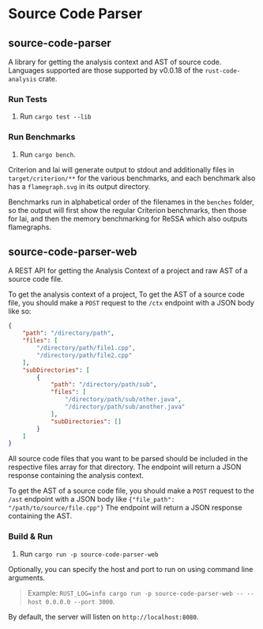 # Source Code Parser

## source-code-parser
A library for getting the analysis context and AST of source code. Languages supported are those supported by v0.0.18 of the `rust-code-analysis` crate.

### Run Tests
1. Run `cargo test --lib`

### Run Benchmarks
1. Run `cargo bench`.

Criterion and Iai will generate output to stdout and additionally files in `target/criterion/**` for the various benchmarks, and each benchmark also has a `flamegraph.svg` in its output directory.

Benchmarks run in alphabetical order of the filenames in the `benches` folder, so the output will first show the regular Criterion benchmarks, then those for Iai, and then the memory benchmarking for ReSSA which also outputs flamegraphs.

## source-code-parser-web
A REST API for getting the Analysis Context of a project and raw AST of a source code file.

To get the analysis context of a project, To get the AST of a source code file, you should make a `POST` request to the `/ctx` endpoint with a JSON body like so:
```json
{
    "path": "/directory/path",
    "files": [
        "/directory/path/file1.cpp",
        "/directory/path/file2.cpp"
    ],
    "subDirectories": [
        {
            "path": "/directory/path/sub",
            "files": [
                "/directory/path/sub/other.java",
                "/directory/path/sub/another.java"
            ],
            "subDirectories": []
        }
    ]
}
```
All source code files that you want to be parsed should be included in the respective files array for that directory. The endpoint will return a JSON response containing the analysis context.

To get the AST of a source code file, you should make a `POST` request to the `/ast` endpoint with a JSON body like `{"file_path": "/path/to/source/file.cpp"}` The endpoint will return a JSON response containing the AST.

### Build & Run
1. Run `cargo run -p source-code-parser-web`

Optionally, you can specify the host and port to run on using command line arguments.    
>Example: `RUST_LOG=info cargo run -p source-code-parser-web -- --host 0.0.0.0 --port 3000`.     
 
By default, the server will listen on `http://localhost:8080`.